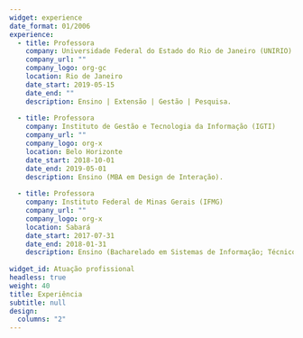 ```yaml
---
widget: experience
date_format: 01/2006
experience:
  - title: Professora
    company: Universidade Federal do Estado do Rio de Janeiro (UNIRIO)
    company_url: ""
    company_logo: org-gc
    location: Rio de Janeiro
    date_start: 2019-05-15
    date_end: ""
    description: Ensino | Extensão | Gestão | Pesquisa.
    
  - title: Professora
    company: Instituto de Gestão e Tecnologia da Informação (IGTI)
    company_url: ""
    company_logo: org-x
    location: Belo Horizonte
    date_start: 2018-10-01
    date_end: 2019-05-01
    description: Ensino (MBA em Design de Interação).
    
  - title: Professora
    company: Instituto Federal de Minas Gerais (IFMG)
    company_url: ""
    company_logo: org-x
    location: Sabará
    date_start: 2017-07-31
    date_end: 2018-01-31
    description: Ensino (Bacharelado em Sistemas de Informação; Técnico Integrado em Administração).
    
widget_id: Atuação profissional
headless: true
weight: 40
title: Experiência
subtitle: null
design:
  columns: "2"
---
```

